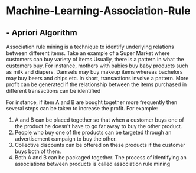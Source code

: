 # Machine-Learning-Association-Rule

## - Apriori Algorithm
Association rule mining is a technique to identify underlying relations between different items. Take an example of a Super Market where customers can buy variety of items.Usually, there is a pattern in what the customers buy. For instance, mothers with babies buy baby products such as milk and diapers. Damsels may buy makeup items whereas bachelors may buy beers and chips etc. In short, transactions involve a pattern. More profit can be generated if the relationship between the items purchased in different transactions can be identified 

For instance, if item A and B are bought together more frequently then several steps can be taken to increase the profit. For example:

1. A and B can be placed together so that when a customer buys one of the product he doesn't have to go far away to buy the other product.
2. People who buy one of the products can be targeted through an advertisement campaign to buy the other.
3. Collective discounts can be offered on these products if the customer buys both of them.
4. Both A and B can be packaged together.
The process of identifying an associations between products is called association rule mining

